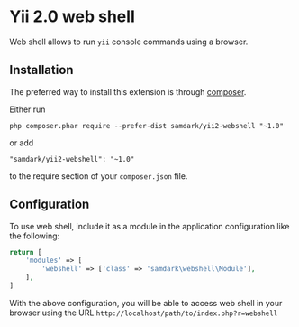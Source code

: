 Yii 2.0 web shell
=================

Web shell allows to run `yii` console commands using a browser.

Installation
------------

The preferred way to install this extension is through [composer](http://getcomposer.org/download/).

Either run

```
php composer.phar require --prefer-dist samdark/yii2-webshell "~1.0"
```

or add

```
"samdark/yii2-webshell": "~1.0"
```

to the require section of your `composer.json` file.


Configuration
-------------

To use web shell, include it as a module in the application configuration like the following:
 
```php
return [
    'modules' => [
        'webshell' => ['class' => 'samdark\webshell\Module'],
    ],
]
```

With the above configuration, you will be able to access web shell in your browser using
the URL `http://localhost/path/to/index.php?r=webshell`

